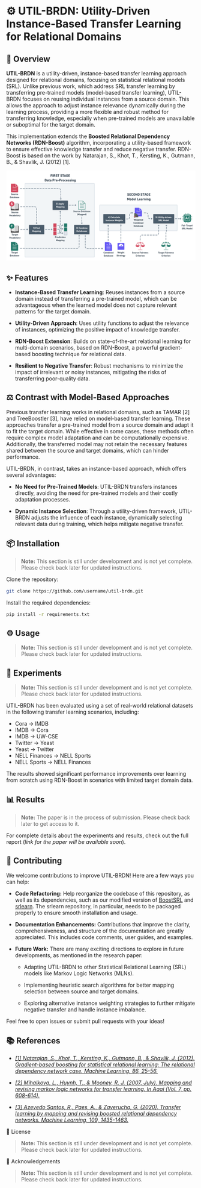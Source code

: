 # **⚙️ UTIL-BRDN: Utility-Driven Instance-Based Transfer Learning for Relational Domains**

## **🚀 Overview**
**UTIL-BRDN** is a utility-driven, instance-based transfer learning approach designed for relational domains, focusing on statistical relational models (SRL). Unlike previous work, which address SRL transfer learning by transferring pre-trained models (model-based transfer learning), UTIL-BRDN focuses on reusing individual instances from a source domain. This allows the approach to adjust instance relevance dynamically during the learning process, providing a more flexible and robust method for transferring knowledge, especially when pre-trained models are unavailable or suboptimal for the target domain.

This implementation extends the **Boosted Relational Dependency Networks (RDN-Boost)** algorithm, incorporating a utility-based framework to ensure effective knowledge transfer and reduce negative transfer. RDN-Boost is based on the work by Natarajan, S., Khot, T., Kersting, K., Gutmann, B., & Shavlik, J. (2012) [1].

![UTIL-BRDN Pipeline](./util-brdn.png)

## **✨ Features**

- **Instance-Based Transfer Learning**: Reuses instances from a source domain instead of transferring a pre-trained model, which can be advantageous when the learned model does not capture relevant patterns for the target domain.

- **Utility-Driven Approach**: Uses utility functions to adjust the relevance of instances, optimizing the positive impact of knowledge transfer.

- **RDN-Boost Extension**: Builds on state-of-the-art relational learning for multi-domain scenarios, based on RDN-Boost, a powerful gradient-based boosting technique for relational data.

- **Resilient to Negative Transfer**: Robust mechanisms to minimize the impact of irrelevant or noisy instances, mitigating the risks of transferring poor-quality data.

## **⚖️ Contrast with Model-Based Approaches**
Previous transfer learning works in relational domains, such as TAMAR [2] and TreeBoostler [3], have relied on model-based transfer learning. These approaches transfer a pre-trained model from a source domain and adapt it to fit the target domain. While effective in some cases, these methods often require complex model adaptation and can be computationally expensive. Additionally, the transferred model may not retain the necessary features shared between the source and target domains, which can hinder performance.

UTIL-BRDN, in contrast, takes an instance-based approach, which offers several advantages:

- **No Need for Pre-Trained Models**: UTIL-BRDN transfers instances directly, avoiding the need for pre-trained models and their costly adaptation processes.

- **Dynamic Instance Selection**: Through a utility-driven framework, UTIL-BRDN adjusts the influence of each instance, dynamically selecting relevant data during training, which helps mitigate negative transfer.

## **📦 Installation**
> **Note:** This section is still under development and is not yet complete. Please check back later for updated instructions.

Clone the repository:

```bash
git clone https://github.com/username/util-brdn.git
```

Install the required dependencies:

```bash
pip install -r requirements.txt
```

## **⚙️ Usage**

> **Note:** This section is still under development and is not yet complete. Please check back later for updated instructions.

## **🧪 Experiments**
> **Note:** This section is still under development and is not yet complete. Please check back later for updated instructions.

UTIL-BRDN has been evaluated using a set of real-world relational datasets in the following transfer learning scenarios, including:

- Cora → IMDB
- IMDB → Cora
- IMDB → UW-CSE
- Twitter → Yeast
- Yeast → Twitter
- NELL Finances → NELL Sports
- NELL Sports → NELL Finances

The results showed significant performance improvements over learning from scratch using RDN-Boost in scenarios with limited target domain data.

## **📊 Results**
> **Note:** The paper is in the process of submission. Please check back later to get access to it.

For complete details about the experiments and results, check out the full report (*link for the paper will be available soon*).

## **🤝 Contributing**
We welcome contributions to improve UTIL-BRDN! Here are a few ways you can help:

- **Code Refactoring:** Help reorganize the codebase of this repository, as well as its dependencies, such as our modified version of [BoostSRL](https://github.com/cainafigueiredo/UtilityMultiDomainRDNBoost) and [srlearn](https://github.com/cainafigueiredo/srlearn/tree/instanceLevelUtility). The srlearn repository, in particular, needs to be packaged properly to ensure smooth installation and usage.

- **Documentation Enhancements:** Contributions that improve the clarity, comprehensiveness, and structure of the documentation are greatly appreciated. This includes code comments, user guides, and examples.

- **Future Work:** There are many exciting directions to explore in future developments, as mentioned in the research paper:

    - Adapting UTIL-BRDN to other Statistical Relational Learning (SRL) models like Markov Logic Networks (MLNs).

    - Implementing heuristic search algorithms for better mapping selection between source and target domains.

    - Exploring alternative instance weighting strategies to further mitigate negative transfer and handle instance imbalance.

Feel free to open issues or submit pull requests with your ideas!

## **📚 References**

- *[[1] Natarajan, S., Khot, T., Kersting, K., Gutmann, B., & Shavlik, J. (2012). Gradient-based boosting for statistical relational learning: The relational dependency network case. Machine Learning, 86, 25-56.](https://link.springer.com/content/pdf/10.1007/s10994-011-5244-9.pdf)*

- *[[2] Mihalkova, L., Huynh, T., & Mooney, R. J. (2007, July). Mapping and revising markov logic networks for transfer learning. In Aaai (Vol. 7, pp. 608-614).](https://cdn.aaai.org/AAAI/2007/AAAI07-096.pdf)* 

- *[[3] Azevedo Santos, R., Paes, A., & Zaverucha, G. (2020). Transfer learning by mapping and revising boosted relational dependency networks. Machine Learning, 109, 1435-1463.](https://link.springer.com/content/pdf/10.1007/s10994-020-05871-x.pdf)* 

📜 License
> **Note:** This section is still under development and is not yet complete. Please check back later for updated instructions.

🙏 Acknowledgements
> **Note:** This section is still under development and is not yet complete. Please check back later for updated instructions.